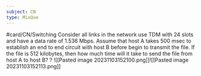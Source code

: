 ```yaml
---
subject: CN
type: MixQue
---
```


#card/CN/Switching
Consider all links in the network use TDM with 24 slots and have a data rate of 1.536 Mbps. Assume that host A takes 500 msec to establish an end to end circuit with host B before begin to transmit the file. If the file is 512 kilobytes, then how much time will it take to send the file from host A to host B?
?
![[Pasted image 20231103152100.png]]![[Pasted image 20231103152113.png]] <!--SR:!2023-11-20,10,270-->


